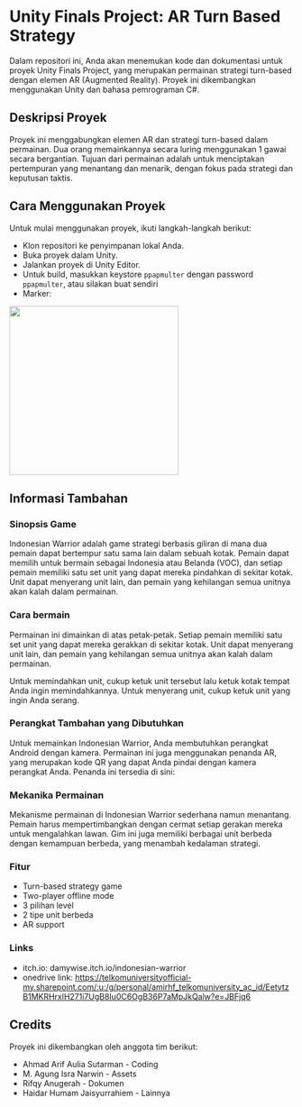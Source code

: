 # Unity Finals Project: AR Turn Based Strategy
Dalam repositori ini, Anda akan menemukan kode dan dokumentasi untuk proyek Unity Finals Project, yang merupakan permainan strategi turn-based dengan elemen AR (Augmented Reality). Proyek ini dikembangkan menggunakan Unity dan bahasa pemrograman C#.

## Deskripsi Proyek
Proyek ini menggabungkan elemen AR dan strategi turn-based dalam permainan. Dua orang memainkannya secara luring menggunakan 1 gawai secara bergantian. Tujuan dari permainan adalah untuk menciptakan pertempuran yang menantang dan menarik, dengan fokus pada strategi dan keputusan taktis.

## Cara Menggunakan Proyek
Untuk mulai menggunakan proyek, ikuti langkah-langkah berikut:

- Klon repositori ke penyimpanan lokal Anda.
- Buka proyek dalam Unity.
- Jalankan proyek di Unity Editor.
- Untuk build, masukkan keystore `ppapmulter` dengan password `ppapmulter`, atau silakan buat sendiri
- Marker: 
<img width=300 src="https://github.com/damywise/PPAP-Multer-Tubes/assets/25608913/32045a5c-1e7e-4ce9-bfcc-6854446211e0" />

## Informasi Tambahan

### Sinopsis Game

Indonesian Warrior adalah game strategi berbasis giliran di mana dua pemain dapat bertempur satu sama lain dalam sebuah kotak. Pemain dapat memilih untuk bermain sebagai Indonesia atau Belanda (VOC), dan setiap pemain memiliki satu set unit yang dapat mereka pindahkan di sekitar kotak. Unit dapat menyerang unit lain, dan pemain yang kehilangan semua unitnya akan kalah dalam permainan.

### Cara bermain

Permainan ini dimainkan di atas petak-petak. Setiap pemain memiliki satu set unit yang dapat mereka gerakkan di sekitar kotak. Unit dapat menyerang unit lain, dan pemain yang kehilangan semua unitnya akan kalah dalam permainan.

Untuk memindahkan unit, cukup ketuk unit tersebut lalu ketuk kotak tempat Anda ingin memindahkannya. Untuk menyerang unit, cukup ketuk unit yang ingin Anda serang.

###  Perangkat Tambahan yang Dibutuhkan

Untuk memainkan Indonesian Warrior, Anda membutuhkan perangkat Android dengan kamera. Permainan ini juga menggunakan penanda AR, yang merupakan kode QR yang dapat Anda pindai dengan kamera perangkat Anda. Penanda ini tersedia di sini:

### Mekanika Permainan

Mekanisme permainan di Indonesian Warrior sederhana namun menantang. Pemain harus mempertimbangkan dengan cermat setiap gerakan mereka untuk mengalahkan lawan. Gim ini juga memiliki berbagai unit berbeda dengan kemampuan berbeda, yang menambah kedalaman strategi.

### Fitur

- Turn-based strategy game
- Two-player offline mode
- 3 pilihan level
- 2 tipe unit berbeda
- AR support

### Links
- itch.io: damywise.itch.io/indonesian-warrior
- onedrive link: https://telkomuniversityofficial-my.sharepoint.com/:u:/g/personal/amirhf_telkomuniversity_ac_id/EetytzB1MKRHrxlH271i7UgB8Iu0C6OgB36P7aMpJkQalw?e=JBFjq6

## Credits
Proyek ini dikembangkan oleh anggota tim berikut:
- Ahmad Arif Aulia Sutarman - Coding
- M. Agung Isra Narwin - Assets
- Rifqy Anugerah - Dokumen
- Haidar Humam Jaisyurrahiem - Lainnya
